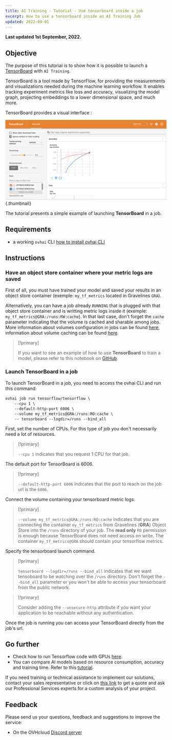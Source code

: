 ```yaml
---
title: AI Training - Tutorial - Use tensorboard inside a job
excerpt: How to use a tensorboard inside an AI Training Job
updated: 2022-09-01
---
```


**Last updated 1st September, 2022.**

## Objective

The purpose of this tutorial is to show how it is possible to launch a [TensorBoard](https://www.tensorflow.org/tensorboard?hl=fr) with `AI Training`.

TensorBoard is a tool made by TensorFlow, for providing the measurements and visualizations needed during the machine learning workflow. It enables tracking experiment metrics like loss and accuracy, visualizing the model graph, projecting embeddings to a lower dimensional space, and much more.

TensorBoard provides a visual interface :

![image](images/overview_tensorboard.png){.thumbnail}

The tutorial presents a simple example of launching **TensorBoard** in a job.

## Requirements

- a working `ovhai` CLI [how to install ovhai CLI](/pages/public_cloud/ai_machine_learning/cli_10_howto_install_cli)

## Instructions

### Have an object store container where your metric logs are saved

First of all, you must have trained your model and saved your results in an object store container (exemple: `my_tf_metrics` located in Gravelines `GRA`).

Alternatively, you can have a job already `RUNNING` that is plugged with that object store container and is writting metric logs inside it (exemple: `my_tf_metrics@GRA:/runs:RW:cache`). In that last case, don't forget the `cache` parameter indicating that the volume is cached and sharable among jobs. More information about volumes configuration in jobs can be found [here](/pages/public_cloud/ai_machine_learning/cli_12_howto_run_job_cli#attaching-volumes), information about volume caching can be found [here](/pages/public_cloud/ai_machine_learning/gi_02_concepts_data#capabilities).

> [!primary]
>
> If you want to see an example of how to use **TensorBoard** to train a model, please refer to this notebook on [GitHub](https://github.com/ovh/ai-training-examples/blob/main/notebooks/tensorflow/tuto/notebook_tutorial_tensorboard.ipynb).

### Launch TensorBoard in a job

To launch TensorBoard in a job, you need to access the ovhai CLI and run this command:

``` {.console}
ovhai job run tensorflow/tensorflow \
    --cpu 1 \
    --default-http-port 6006 \
    --volume my_tf_metrics@GRA:/runs:RO:cache \
    -- tensorboard --logdir=/runs --bind_all
```

First, set the number of CPUs. For this type of job you don't necessarily need a lot of resources.

> [!primary]
>
> `--cpu 1` indicates that you request 1 CPU for that job.

The default port for TensorBoard is 6006.

> [!primary]
>
> `--default-http-port 6006` indicates that the port to reach on the job url is the `6006`.

Connect the volume containing your tensorboard metric logs.

> [!primary]
>
> `--volume my_tf_metrics@GRA:/runs:RO:cache` indicates that you are connecting the container `my_tf_metrics` from Gravelines (**GRA**) Object Store into the `/runs` directory of your job. The **read only** `RO` permission is enough because TensorBoard does not need access on write. The container `my_tf_metrics@GRA` should contain your tensorflow metrics.

Specify the tensorboard launch command.

> [!primary]
>
> `tensorboard --logdir=/runs --bind_all` indicates that we want tensoboard to be watching over the `/runs` directory. Don't forget the `--bind_all` parameter or you won't be able to access your tensorboard from the public network.

> [!primary]
>
> Consider adding the `--unsecure-http` attribute if you want your application to be reachable without any authentication.

Once the job is running you can access your TensorBoard directly from the job's url.

## Go further

- Check how to run Tensorflow code with GPUs [here](/pages/public_cloud/ai_machine_learning/training_tuto_03_tensorflow_gpu).
- You can compare AI models based on resource consumption, accuracy and training time. Refer to this [tutorial](/pages/public_cloud/ai_machine_learning/training_tuto_06_models_comparaison_weights_and_biases).

If you need training or technical assistance to implement our solutions, contact your sales representative or click on [this link](https://www.ovhcloud.com/asia/professional-services/) to get a quote and ask our Professional Services experts for a custom analysis of your project.

## Feedback

Please send us your questions, feedback and suggestions to improve the service:

- On the OVHcloud [Discord server](https://discord.com/invite/vXVurFfwe9)
